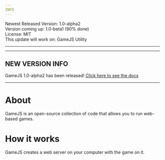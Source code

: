 ```yaml
---
INFO
---
```

Newest Released Version: 1.0-alpha2  
Version coming up: 1.0-beta1 (90% done)  
License: MIT   
This update will work on: GameJS Utility

---
  
  
---
NEW VERSION INFO
---
GameJS 1.0-alpha2 has been released!
[Click here to see the docs](https://jackkillian.github.io/GameJS "Docs")

---
  
  

# About
GameJS is an open-source collection of code that allows you to run web-based games.

# How it works
GameJS creates a web server on your computer with the game on it.
